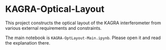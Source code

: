 # KAGRA-Optical-Layout
This project constructs the optical layout of the KAGRA interferometer from various external requirements and constraints.

The main notebook is `KAGRA-OptLayout-Main.ipynb`. Please open it and read the explanation there.


